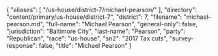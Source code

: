 {
  "aliases": [
    "/us-house/district-7/michael-pearson/"
  ],
  "directory": "content/primary/us-house/district-7",
  "district": 7,
  "filename": "michael-pearson.md",
  "full-name": "Michael Pearson",
  "general-only": false,
  "jurisdiction": "Baltimore City",
  "last-name": "Pearson",
  "party": "Republican",
  "race": "us-house",
  "sn2": "2017 Tax cuts",
  "survey-response": false,
  "title": "Michael Pearson"
}
